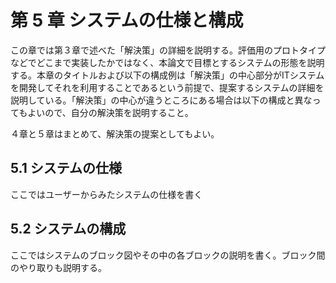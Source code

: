 # 第 5 章 システムの仕様と構成

この章では第３章で述べた「解決策」の詳細を説明する。評価用のプロトタイプなどでどこまで実装したかではなく、本論文で目標とするシステムの形態を説明する。本章のタイトルおよび以下の構成例は「解決策」の中心部分がITシステムを開発してそれを利用することであるという前提で、提案するシステムの詳細を説明している。「解決策」の中心が違うところにある場合は以下の構成と異なってもよいので、自分の解決策を説明すること。

４章と５章はまとめて、解決策の提案としてもよい。

## 5.1 システムの仕様

ここではユーザーからみたシステムの仕様を書く

## 5.2 システムの構成

ここではシステムのブロック図やその中の各ブロックの説明を書く。ブロック間のやり取りも説明する。